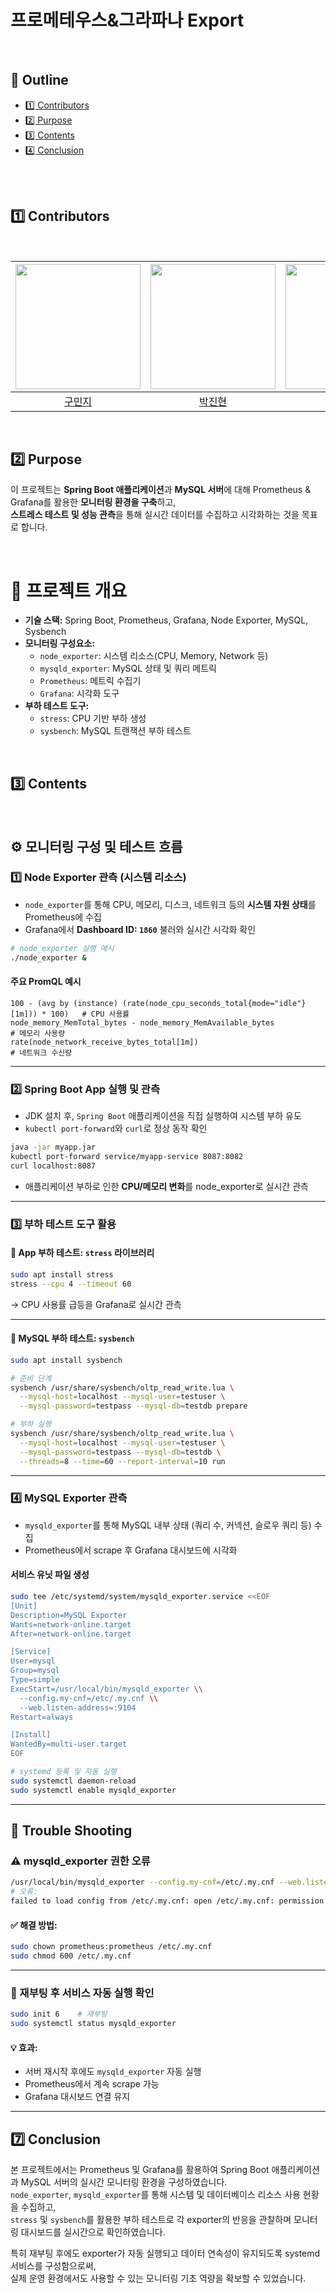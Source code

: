 # 프로메테우스&그라파나 Export

<br>

## 📍 Outline
- [1️⃣ Contributors](#1%EF%B8%8F⃣-contributors)
- [2️⃣ Purpose](#2%EF%B8%8F⃣-purpose)
- [3️⃣ Contents](#3%EF%B8%8F⃣-contents)
- [4️⃣ Conclusion](#7%EF%B8%8F⃣-conclusion)

<br><br>

## 1️⃣ Contributors
<br>

| <img src="https://avatars.githubusercontent.com/u/82265395?v=4" width="200px"> | <img src="https://avatars.githubusercontent.com/u/193213283?v=4" width="200px"> | <img src="https://avatars.githubusercontent.com/u/114290855?v=4" width="200px"> | 
| :---: | :---: | :---: |
| [구민지](https://github.com/minjee83) | [박진현](https://github.com/jinhyunpark929) | [이성빈](https://github.com/andytjdqls) |

<br>

## 2️⃣ Purpose

이 프로젝트는 **Spring Boot 애플리케이션**과 **MySQL 서버**에 대해 Prometheus & Grafana를 활용한 **모니터링 환경을 구축**하고,  
**스트레스 테스트 및 성능 관측**을 통해 실시간 데이터를 수집하고 시각화하는 것을 목표로 합니다.

<br>

# 📌 프로젝트 개요

- **기술 스택:** Spring Boot, Prometheus, Grafana, Node Exporter, MySQL, Sysbench
- **모니터링 구성요소:**
  - `node_exporter`: 시스템 리소스(CPU, Memory, Network 등)
  - `mysqld_exporter`: MySQL 상태 및 쿼리 메트릭
  - `Prometheus`: 메트릭 수집기
  - `Grafana`: 시각화 도구
- **부하 테스트 도구:**
  - `stress`: CPU 기반 부하 생성
  - `sysbench`: MySQL 트랜잭션 부하 테스트

<br>

## 3️⃣ Contents

<br>

## ⚙️ 모니터링 구성 및 테스트 흐름

### 1️⃣ Node Exporter 관측 (시스템 리소스)

- `node_exporter`를 통해 CPU, 메모리, 디스크, 네트워크 등의 **시스템 자원 상태**를 Prometheus에 수집
- Grafana에서 **Dashboard ID: `1860`** 불러와 실시간 시각화 확인

```bash
# node_exporter 실행 예시
./node_exporter &
```

#### 주요 PromQL 예시

```promql
100 - (avg by (instance) (rate(node_cpu_seconds_total{mode="idle"}[1m])) * 100)   # CPU 사용률
node_memory_MemTotal_bytes - node_memory_MemAvailable_bytes                      # 메모리 사용량
rate(node_network_receive_bytes_total[1m])                                       # 네트워크 수신량
```

---

### 2️⃣ Spring Boot App 실행 및 관측

- JDK 설치 후, `Spring Boot` 애플리케이션을 직접 실행하여 시스템 부하 유도
- `kubectl port-forward`와 `curl`로 정상 동작 확인

```bash
java -jar myapp.jar
kubectl port-forward service/myapp-service 8087:8082
curl localhost:8087
```

- 애플리케이션 부하로 인한 **CPU/메모리 변화**를 node_exporter로 실시간 관측

---

### 3️⃣ 부하 테스트 도구 활용

#### 📌 App 부하 테스트: `stress` 라이브러리

```bash
sudo apt install stress
stress --cpu 4 --timeout 60
```

→ CPU 사용률 급등을 Grafana로 실시간 관측

---

#### 📌 MySQL 부하 테스트: `sysbench`

```bash
sudo apt install sysbench

# 준비 단계
sysbench /usr/share/sysbench/oltp_read_write.lua \
  --mysql-host=localhost --mysql-user=testuser \
  --mysql-password=testpass --mysql-db=testdb prepare

# 부하 실행
sysbench /usr/share/sysbench/oltp_read_write.lua \
  --mysql-host=localhost --mysql-user=testuser \
  --mysql-password=testpass --mysql-db=testdb \
  --threads=8 --time=60 --report-interval=10 run
```

---

### 4️⃣ MySQL Exporter 관측

- `mysqld_exporter`를 통해 MySQL 내부 상태 (쿼리 수, 커넥션, 슬로우 쿼리 등) 수집
- Prometheus에서 scrape 후 Grafana 대시보드에 시각화

#### 서비스 유닛 파일 생성

```bash
sudo tee /etc/systemd/system/mysqld_exporter.service <<EOF
[Unit]
Description=MySQL Exporter
Wants=network-online.target
After=network-online.target

[Service]
User=mysql
Group=mysql
Type=simple
ExecStart=/usr/local/bin/mysqld_exporter \\
  --config.my-cnf=/etc/.my.cnf \\
  --web.listen-address=:9104
Restart=always

[Install]
WantedBy=multi-user.target
EOF
```

```bash
# systemd 등록 및 자동 실행
sudo systemctl daemon-reload
sudo systemctl enable mysqld_exporter
```

---

## 🔧 Trouble Shooting

### ⚠️ mysqld_exporter 권한 오류

```bash
/usr/local/bin/mysqld_exporter --config.my-cnf=/etc/.my.cnf --web.listen-address=:9104
# 오류:
failed to load config from /etc/.my.cnf: open /etc/.my.cnf: permission denied
```

#### ✅ 해결 방법:

```bash
sudo chown prometheus:prometheus /etc/.my.cnf
sudo chmod 600 /etc/.my.cnf
```

---

### 🔁 재부팅 후 서비스 자동 실행 확인

```bash
sudo init 6    # 재부팅
sudo systemctl status mysqld_exporter
```

#### 💡 효과:
- 서버 재시작 후에도 `mysqld_exporter` 자동 실행
- Prometheus에서 계속 scrape 가능
- Grafana 대시보드 연결 유지

---

## 7️⃣ Conclusion

본 프로젝트에서는 Prometheus 및 Grafana를 활용하여 Spring Boot 애플리케이션과 MySQL 서버의 실시간 모니터링 환경을 구성하였습니다.  
`node_exporter`, `mysqld_exporter`를 통해 시스템 및 데이터베이스 리소스 사용 현황을 수집하고,  
`stress` 및 `sysbench`를 활용한 부하 테스트로 각 exporter의 반응을 관찰하며 모니터링 대시보드를 실시간으로 확인하였습니다.

특히 재부팅 후에도 exporter가 자동 실행되고 데이터 연속성이 유지되도록 systemd 서비스를 구성함으로써,  
실제 운영 환경에서도 사용할 수 있는 모니터링 기초 역량을 확보할 수 있었습니다.
